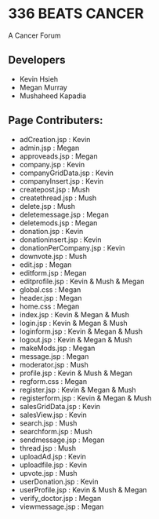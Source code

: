 336 BEATS CANCER
================

A Cancer Forum

Developers
----------
* Kevin Hsieh 
* Megan Murray
* Mushaheed Kapadia 

Page Contributers:
------------------
* adCreation.jsp : Kevin 
* admin.jsp :  Megan 
* approveads.jsp :  Megan 
* company.jsp : Kevin 
* companyGridData.jsp : Kevin 
* companyInsert.jsp :  Kevin 
* createpost.jsp : Mush  
* createthread.jsp : Mush 
* delete.jsp : Mush
* deletemessage.jsp : Megan 
* deletemods.jsp : Megan  
* donation.jsp : Kevin 
* donationinsert.jsp : Kevin
* donationPerCompany.jsp : Kevin 
* downvote.jsp : Mush
* edit.jsp : Megan
* editform.jsp : Megan
* editprofile.jsp : Kevin & Mush & Megan 
* global.css : Megan 
* header.jsp : Megan 
* home.css : Megan
* index.jsp : Kevin & Megan & Mush
* login.jsp : Kevin & Megan & Mush
* loginform.jsp : Kevin & Megan & Mush
* logout.jsp : Kevin & Megan & Mush
* makeMods.jsp : Megan
* message.jsp : Megan 
* moderator.jsp :  Mush
* profile.jsp : Kevin & Mush & Megan
* regform.css :  Megan
* register.jsp : Kevin & Megan & Mush
* registerform.jsp : Kevin & Megan & Mush
* salesGridData.jsp : Kevin
* salesView.jsp : Kevin 
* search.jsp : Mush
* searchform.jsp : Mush
* sendmessage.jsp : Megan
* thread.jsp :  Mush
* uploadAd.jsp : Kevin 
* uploadfile.jsp : Kevin 
* upvote.jsp : Mush 
* userDonation.jsp : Kevin 
* userProfile.jsp :  Kevin & Mush & Megan
* verify_doctor.jsp :  Megan
* viewmessage.jsp : Megan


